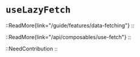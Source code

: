 # `useLazyFetch`

::ReadMore{link="/guide/features/data-fetching"}
::

::ReadMore{link="/api/composables/use-fetch"}
::

::NeedContribution
::
